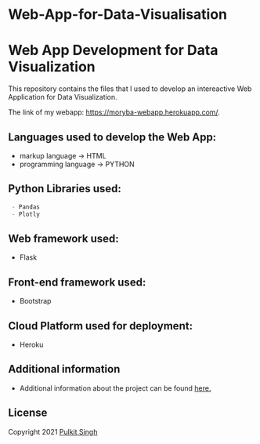 # Web-App-for-Data-Visualisation
# Web App Development for Data Visualization

This repository contains the files that I used to develop an intereactive Web Application for Data Visualization.

The link of my webapp: https://moryba-webapp.herokuapp.com/.

## Languages used to develop the Web App:

- markup language -> HTML 
- programming language -> PYTHON 

## Python Libraries used:
```python
 - Pandas
 - Plotly
```
## Web framework used:
- Flask
## Front-end framework used:
- Bootstrap
## Cloud Platform used for deployment: 
- Heroku

## Additional information
- Additional information about the project can be found [here.](https://towardsdatascience.com/how-i-developed-my-web-app-for-data-visualization-with-python-93555ad83c2d?source=friends_link&sk=7a5f72db46f702e54d2e90b272b16ac4) 

## License

Copyright 2021 <a href="https://PulkitSinghDev.github.io" >Pulkit Singh</a>
